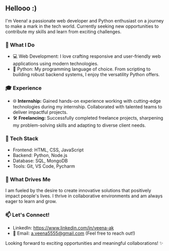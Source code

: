 ##  Hellooo :)

I'm Veena! a passionate web developer and Python enthusiast on a journey to make a mark in the tech world. Currently seeking new opportunities to contribute my skills and learn from exciting challenges.

### 🚀 What I Do
- 💻 Web Development: I love crafting responsive and user-friendly web applications using modern technologies.
- 🐍 Python: My programming language of choice. From scripting to building robust backend systems, I enjoy the versatility Python offers.

### 🎓 Experience
- 🌐 **Internship:** Gained hands-on experience working with cutting-edge technologies during my internship. Collaborated with talented teams to deliver impactful projects.
- 🛠️ **Freelancing:** Successfully completed freelance projects, sharpening my problem-solving skills and adapting to diverse client needs.

### 🔧 Tech Stack
- Frontend: HTML, CSS, JavaScript
- Backend: Python, Node.js
- Database: SQL, MongoDB
- Tools: Git, VS Code, Pycharm

### 🌟 What Drives Me
I am fueled by the desire to create innovative solutions that positively impact people's lives. I thrive in collaborative environments and am always eager to learn and grow.

### 📫 Let's Connect!
- LinkedIn: https://www.linkedin.com/in/veena-ak
- 📧 Email: a.veena5555@gmail.com (Feel free to reach out!)

Looking forward to exciting opportunities and meaningful collaborations! ✨
